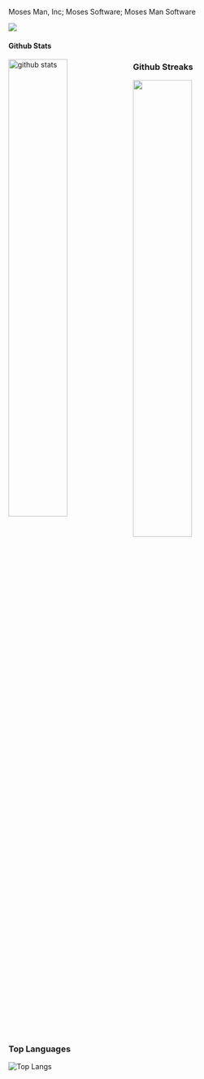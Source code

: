 Moses Man, Inc; Moses Software; Moses Man Software


![](https://komarev.com/ghpvc/?username=mosesman831&label=Profile+Views+of+Moses+Man)

#### Github Stats
<img src="https://github-readme-stats.vercel.app/api?username=mosesman831&show_icons=true&theme=gotham" alt="github stats" width="48%" align="left"/>

### Github Streaks
<img src="https://github-readme-streak-stats.herokuapp.com/?user=mosesman831&theme=dark" width="48%" >

### Top Languages
 ![Top Langs](https://github-readme-stats.vercel.app/api/top-langs/?username=mosesman831&layout=compact)



<!---
mosesman831/mosesman831 is a ✨ special ✨ repository because its `README.md` (this file) appears on your GitHub profile.
You can click the Preview link to take a look at your changes.
--->
